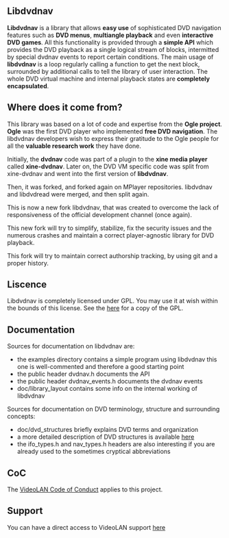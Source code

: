 ## Libdvdnav

**Libdvdnav** is a library that allows **easy use** of sophisticated DVD navigation
features such as **DVD menus**, **multiangle playback** and even **interactive DVD games**.
All this functionality is provided through a **simple API** which provides the
DVD playback as a single logical stream of blocks, intermitted by special
dvdnav events to report certain conditions. The main usage of **libdvdnav** is a
loop regularly calling a function to get the next block, surrounded by
additional calls to tell the library of user interaction.
The whole DVD virtual machine and internal playback states are **completely
encapsulated**.

## Where does it come from?

This library was based on a lot of code and expertise from the **Ogle project**.
**Ogle** was the first DVD player who implemented **free DVD navigation**. The
libdvdnav developers wish to express their gratitude to the Ogle people
for all the **valuable research work** they have done.

Initially, the **dvdnav** code was part of a plugin to the **xine media player**
called **xine-dvdnav**. Later on, the DVD VM specific code was split
from xine-dvdnav and went into the first version of **libdvdnav**.

Then, it was forked, and forked again on MPlayer repositories.
libdvdnav and libdvdread were merged, and then split again.

This is now a new fork libdvdnav, that was created to overcome the lack of
responsiveness of the official development channel (once again).

This new fork will try to simplify, stabilize, fix the security issues and the
numerous crashes and maintain a correct player-agnostic library for DVD playback.

This fork will try to maintain correct authorship tracking, by using git and a
proper history.

## Liscence

Libdvdnav is completely licensed under GPL. You may use it at wish within the
bounds of this license. See the [here](https://code.videolan.org/videolan/libdvdnav/-/blob/master/COPYING) for a copy of the GPL.

## Documentation

Sources for documentation on libdvdnav are:
* the examples directory contains a simple program using libdvdnav
  this one is well-commented and therefore a good starting point
* the public header dvdnav.h documents the API
* the public header dvdnav_events.h documents the dvdnav events
* doc/library_layout contains some info on the internal working of libdvdnav

Sources for documentation on DVD terminology, structure and surrounding concepts:
* doc/dvd_structures briefly explains DVD terms and organization
* a more detailed description of DVD structures is available [here](http://www.mpucoder.com/dvd/)
* the ifo_types.h and nav_types.h headers are also interesting if you
  are already used to the sometimes cryptical abbreviations

## CoC

The [VideoLAN Code of Conduct](https://wiki.videolan.org/CoC) applies to this project.

## Support

You can have a direct access to VideoLAN support [here](https://www.videolan.org/support/)
